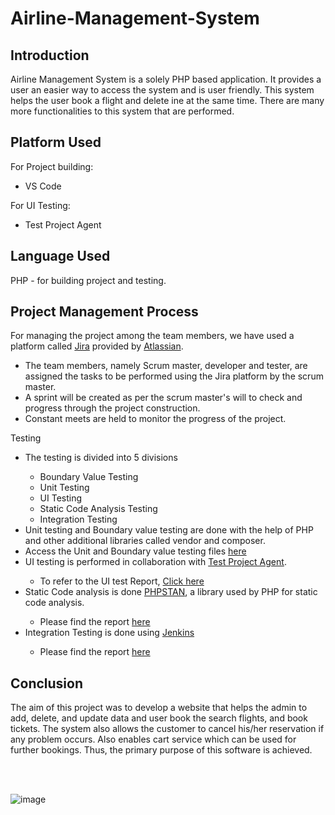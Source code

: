 # Airline-Management-System

## Introduction
Airline Management System is a solely PHP based application. It provides a user an easier way to access the system and is user friendly. This system helps the user book a flight and delete ine at the same time. There are many more functionalities to this system that are performed.

## Platform Used
For Project building: <br />
<ul>
  <li>VS Code</li>
</ul>

For UI Testing: <br />
<ul>
  <li>Test Project Agent</li>
</ul>

## Language Used
PHP - for building project and testing.

## Project Management Process
For managing the project among the team members, we have used a platform called <a href = "https://www.atlassian.com/software/jira?&aceid=&adposition=&adgroup=93058444980&campaign=9124878606&creative=542638212437&device=c&keyword=jira&matchtype=e&network=g&placement=&ds_kids=p51242181056&ds_e=GOOGLE&ds_eid=700000001558501&ds_e1=GOOGLE&gclid=Cj0KCQjwqPGUBhDwARIsANNwjV54FMpErLH5Jgo314rOQHW3n7dkuAjC-4X7R0S0tH79P90Hed7T3XUaAnRnEALw_wcB&gclsrc=aw.ds">Jira</a> provided by <a href = "https://www.atlassian.com/?&aceid=&adposition=&adgroup=99178947294&campaign=9869842034&creative=431933448859&device=c&keyword=atlassian&matchtype=e&network=g&placement=&ds_kids=p53277688150&ds_e=GOOGLE&ds_eid=700000001530700&ds_e1=GOOGLE&utm_medium=paid-search&gclid=Cj0KCQjwqPGUBhDwARIsANNwjV5v1LvwFPL3o2tqqYYQymzSiB6NgDGYZcL7fitbVKnip-NruS7waV4aAm18EALw_wcB&gclsrc=aw.ds">Atlassian</a>.
<ul>
  <li>The team members, namely Scrum master, developer and tester, are assigned the tasks to be performed using the Jira platform by the scrum master.</li>
  <li>A sprint will be created as per the scrum master's will to check and progress through the project construction.</li>
  <li>Constant meets are held to monitor the progress of the project.</li>
</ul>
Testing
<ul>
  <li>The testing is divided into 5 divisions</li>
    <ul>
      <li>Boundary Value Testing</li>
      <li>Unit Testing</li>
      <li>UI Testing</li>
      <li>Static Code Analysis Testing</li>
      <li>Integration Testing</li>
    </ul>  
  <li>Unit testing and Boundary value testing are done with the help of PHP and other additional libraries called vendor and composer.</li>
  <li>Access the Unit and Boundary value testing files <a href = "https://github.com/Rhuthvik-D/Airline-Management-System/blob/main/Testing/tests/unit/UserTest.php">here</a></li>
  <li>UI testing is performed in collaboration with <a href = "https://testproject.io/">Test Project Agent</a>.</li>
    <ul>
      <li>To refer to the UI test Report, <a href = "https://github.com/Rhuthvik-D/Airline-Management-System/blob/main/UI%20Testing%20Report.pdf">Click here</a></li>
    </ul>
  <li>Static Code analysis is done <a href = "https://github.com/phpstan/phpstan">PHPSTAN</a>, a library used by PHP for static code analysis.</li>
    <ul>
      <li>Please find the report <a href = "https://github.com/Rhuthvik-D/Airline-Management-System/blob/main/static%20code.png">here</a>
    </ul>
  <li>Integration Testing is done using <a href = "https://www.jenkins.io/">Jenkins</a></li>
  <ul>
      <li>Please find the report <a href = "https://github.com/Rhuthvik-D/Airline-Management-System/blob/main/integration%20testing.png">here</a>
    </ul>
</ul>  



## Conclusion
The aim of this project was to develop a website that helps the admin to add, delete, and update data and user book the search flights, and book tickets. The system also allows the customer to cancel his/her reservation if any problem occurs. Also enables cart service which can be used for further bookings. Thus, the primary purpose of this software is achieved.

<br>
<br>

![image](https://user-images.githubusercontent.com/85996346/172060401-2d7f8e6b-d26b-469f-8398-d5655a3147fe.png)

